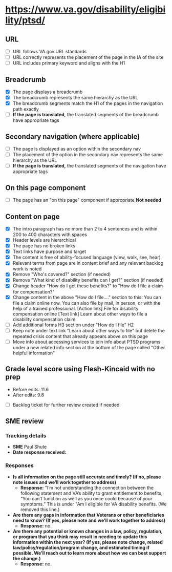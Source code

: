 # https://www.va.gov/disability/eligibility/ptsd/

## URL
- [ ] URL follows VA.gov URL standards
- [ ] URL correctly represents the placement of the page in the IA of the site
- [ ] URL includes primary keyword and aligns with the H1

## Breadcrumb

- [X] The page displays a breadcrumb
- [X] The breadcrumb represents the same hierarchy as the URL
- [X] The breadcrumb segments match the H1 of the pages in the navigation path exactly
- [ ] **If the page is translated,** the translated segments of the breadcrumb have appropriate tags

## Secondary navigation (where applicable)

- [ ] The page is displayed as an option within the secondary nav
- [ ] The placement of the option in the secondary nav represents the same hierarchy as the URL
- [ ] **If the page is translated,** the translated segments of the navigation have appropriate tags 

## On this page component

- [ ] The page has an "on this page" component if appropriate **Not needed**

## Content on page

- [X] The intro paragraph has no more than 2 to 4 sentences and is within 200 to 400 characters with spaces
- [X] Header levels are hierarchical
- [X] The page has no broken links
- [X] Text links have purpose and target
- [X] The content is free of ability-focused language (view, walk, see, hear)
- [X] Relevant terms from page are in content brief and any relevant backlog work is noted
- [X] Remove "Who's covered?" section (if needed)
- [X] Remove "What kind of disability benefits can I get?" section (if needed)
- [X] Change header "How do I get these benefits?" to "How do I file a claim for compensation?"
- [X] Change content in the above "How do I file...." section to this:
You can file a claim online now. You can also file by mail, in person, or with the help of a trained professional.
[Action link] File for disability compensation online
[Text link] Learn about other ways to file a disability compensation claim
- [ ] Add additional forms H3 section under "How do I file" H2
- [ ] Keep note under text link "Learn about other ways to file" but delete the repeated crisis content that already appears above on this page
- [ ] Move info about accessing services to join info about PTSD programs under a new related info section at the bottom of the page called "Other helpful information"

## Grade level score using Flesh-Kincaid with no prep
- Before edits: 11.6
- After edits: 9.8

- [ ] Backlog ticket for further review created if needed

## SME review

### Tracking details

- **SME** Paul Shute
- **Date response received:** 

### Responses

- **Is all information on the page still accurate and timely? (If no, please note issues and we’ll work together to address)**
  - **Response:** "I’m not understanding the connection between the following statement and VA’s ability to grant entitlement to benefits, “You can’t function as well as you once could because of your symptoms.” This is under "Am I eligible for VA disability benefits. (We removed this line.) 
- **Are there any gaps in information that Veterans or other beneficiaries need to know? (If yes, please note and we’ll work together to address)**
  - **Response:** no. 
- **Are there any potential or known changes in a law, policy, regulation, or program that you think may result in needing to update this information within the next year? (If yes, please note change, related law/policy/regulation/program change, and estimated timing if possible. We’ll reach out to learn more about how we can best support the change.)**
  - **Response:** no. 
